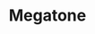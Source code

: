 ---
title: "Megatone"
url: /ciudad-autonoma-de-buenos-aires/megatone-avenida-pueyrredon/
shop: electrónica
---